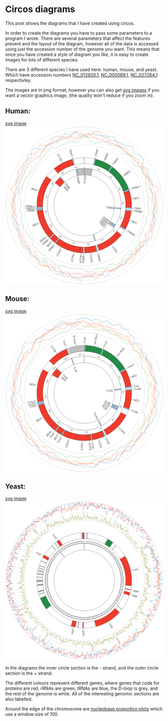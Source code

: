 # Circos diagrams
This post shows the diagrams that I have created using circos.

In order to create the diagrams you have to pass some parameters to a program I wrote. There are several parameters that affect the features present and the layout of the diagram, however all of the data is accessed using just the accession number of the genome you want. This means that once you have created a style of diagram you like, it is easy to create images for lots of different species.

There are 3 different species I have used here: human, mouse, and yeast. Which have accession numbers [NC_012920.1](https://www.ncbi.nlm.nih.gov/nuccore/251831106), [NC_005089.1](https://www.ncbi.nlm.nih.gov/nuccore/NC_005089.1), [NC_027264.1](https://www.ncbi.nlm.nih.gov/nuccore/836643572) respectivley.

The images are in png format, however you can also get [svg images](../images/circos) if you want a vector graphics image, (the quality won't reduce if you zoom in).

## Human:
[svg image](../images/circos/NC_012920.1.svg)
<img src="../images/circos/NC_012920.1.png" alt="NC_012920.1">

## Mouse:
[svg image](../images/circos/NC_005089.1.svg)
<img src="../images/circos/NC_005089.1.png" alt="NC_005089.1">

## Yeast:
[svg image](../images/circos/NC_027264.1.svg)
<img src="../images/circos/NC_027264.1.png" alt="NC_027264.1">

In the diagrams the inner circle section is the - strand, and the outer circle section is the + strand.

The different colours represent different genes, where genes that code for proteins are red, rRNAs are green, tRNAs are blue, the D-loop is grey, and the rest of the genome is white. All of the interesting genomic sections are also labelled.

Around the edge of the chromosome are [nucleobase proportion plots](mitochondrial_genome_plots.md) which use a window size of 100.
